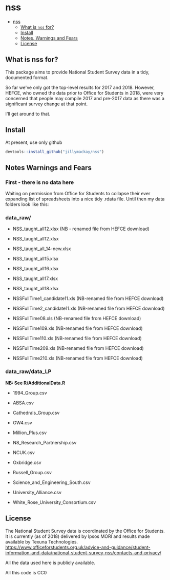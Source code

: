 # nss
- [nss](#nss)
    + [What is `nss` for?](#what-is-nss-for)
    + [Install](#install)
    + [Notes, Warnings and Fears](#notes-warnings-and-fears)
    + [License](#license)



## What is nss for?
This package aims to provide National Student Survey data in a tidy, documented format. 

So far we've only got the top-level results for 2017 and 2018. However, HEFCE, who owned the data prior to Office for Students in 2018, were very concerned that people may compile 2017 and pre-2017 data as there was a significant survey change at that point. 

I'll get around to that. 



## Install
At present, use only github


``` r
devtools::install_github("jillymackay/nss")
```

## Notes Warnings and Fears
### First - there is no data here
Waiting on permission from Office for Students to collapse their ever expanding list of spreadsheets into a nice tidy .rdata file. Until then my data folders look like this:


### data_raw/

+ NSS_taught_all12.xlsx (NB - renamed file from HEFCE download)

+ NSS_taught_all12.xlsx

+ NSS_taught_all_14-new.xlsx

+ NSS_taught_all15.xlsx

+ NSS_taught_all16.xlsx

+ NSS_taught_all17.xlsx

+ NSS_taught_all18.xlsx

+ NSSFullTime1_candidate11.xls (NB-renamed file from HEFCE download)

+ NSSFullTime2_candidate11.xls (NB-renamed file from HEFCE download)

+ NSSFullTime08.xls (NB-renamed file from HEFCE download)

+ NSSFullTime109.xls (NB-renamed file from HEFCE download)

+ NSSFullTime110.xls (NB-renamed file from HEFCE download)

+ NSSFullTime209.xls (NB-renamed file from HEFCE download)

+ NSSFullTime210.xls (NB-renamed file from HEFCE download)

### data_raw/data_LP
**NB: See R/AdditionalData.R**
+ 1994_Group.csv

+ ABSA.csv

+ Cathedrals_Group.csv

+ GW4.csv

+ Million_Plus.csv

+ N8_Research_Partnership.csv

+ NCUK.csv

+ Oxbridge.csv

+ Russell_Group.csv

+ Science_and_Engineering_South.csv

+ University_Alliance.csv

+ White_Rose_University_Consortium.csv

License
-------

The National Student Survey data is coordinated by the Office for Students. It is currently (as of 2018) delivered by Ipsos MORI and results made available by Texuna Technologies.
https://www.officeforstudents.org.uk/advice-and-guidance/student-information-and-data/national-student-survey-nss/contacts-and-privacy/

All the data used here is publicly available. 

All this code is CC0

